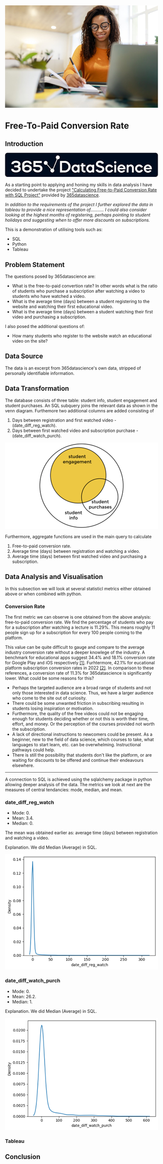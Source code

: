 ![image2](Images/subscribe.jpg)

# Free-To-Paid Conversion Rate

## Introduction
![image](Images/365datascience.png)


As a starting point to applying and honing my skills in data analysis I have decided to undertake the project ["Calculating Free-to-Paid Conversion Rate with SQL Project"](https://365datascience.com/projects/calculating-free-to-paid-conversion-rate-with-sql/) provided by [365datascience](https://learn.365datascience.com).

*In addition to the requirements of the project I further explored the data in tableau to provide a nice representation of...........
I could also consider looking at the highest months of registering, perhaps pointing to student holidays and suggesting when to offer more discounts on subscriptions.*



This is a demonstration of utilising tools such as:
- SQL
- Python
- Tableau

## Problem Statement

The questions posed by 365datascience are:
- What is the free-to-paid convertion rate? In other words what is the ratio of students who purchase a subscription after watching a video to students who have watched a video.
- What is the average time (days) between a student registering to the website and watching their first educational video.
- What is the average time (days) between a student watching their first video and purchasing a subscription.

I also posed the additional questions of:
- How many students who register to the website watch an educational video on the site?


## Data Source

The data is an excerpt from 365datascience's own data, stripped of personally identifiable information. 


## Data Transformation

The database consists of three table: student info, student engagement and student purchases. An SQL subquery joins the relevant data as shown in the venn diagram. Furthemore two additional columns are added consisting of 
1. Days between registration and first watched video - (date_diff_reg_watch).
2. Days between first watched video and subscription purchase - (date_diff_watch_purch).


![image](Images/venndiagram.png)

Furthermore, aggregate functions are used in the main query to calculate 
1) Free-to-paid conversion rate.
2) Average time (days) between registration and watching a video.
3) Average time (days) between first watched video and purchasing a subscription.

## Data Analysis and Visualisation

In this subsection we will look at several statisticl metrics either obtained above or when combined with python. 

### Conversion Rate

The first metric we can observe is one obtained from the above analysis: free-to-paid conversion rate. We find the percentage of students who pay for a subscription after watching a lecture is 11.29%. This means roughly 11 people sign up for a subscription for every 100 people coming to the platform. 

This value can be quite difficult to gauge and compare to the average industry conversion rate without a deeper knowlege of the industry. A benchmark for educational apps suggest 34.4% and 18.1% conversion rate for Google Play and iOS respectively [[1]](https://www.businessofapps.com/data/education-app-benchmarks/). Furhtermore, 42.1% for eucational platform subscription conversion rates in 2022 [[2]](https://www.statista.com/statistics/1419664/subscription-commerce-conversion-rate-vertical/). In comparison to these references, a conversion rate of 11.3% for 365datascience is significantly lower. What could be some reasons for this?

- Perhaps the targeted audience are a broad range of students and not only those interested in data science. Thus, we have a larger audience who come to the site out of curiosity.
- There could be some unwanted friction in subscribing resulting in students losing inspiration or motivation.
- Furthermore, the quality of the free videos could not be engaging enough for students deciding whether or not this is worth their time, effort, and money. Or the perception of the courses provided not worth the subscription.
- A lack of directional instructions to newcomers could be present. As a beginner, new to the field of data science, which courses to take, what languages to start learn, etc. can be overwhelming. Instructional pathways could help.
- There is still the possibility that students don't like the platform, or are waiting for discounts to be offered and continue their endeavours elsewhere.

---

A connection to SQL is achieved using the sqlalchemy package in python allowing deeper analysis of the data. The metrics we look at next are the measures of central tendancies: mode, median, and mean.

### date_diff_reg_watch
- Mode: 0.
- Mean: 3.4.
- Median: 0.

The mean was obtained earlier as: average time (days) between registration and watching a video. 

Explanation. We did Median (Average) in SQL.

![plot1](Images/date_diff_reg_watch.png)

### date_diff_watch_purch
- Mode: 0.
- Mean: 26.2.
- Median: 1.

Explanation. We did Median (Average) in SQL.

![plot2](Images/date_diff_watch_purch.png)


### Tableau


## Conclusion
